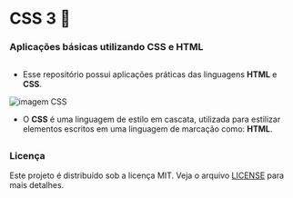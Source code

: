 # CSS 3 📑
### Aplicações básicas utilizando CSS e HTML
##
* Esse repositório possui aplicações práticas das linguagens __HTML__ e __CSS__.

<img src="https://programadorviking.com.br/wp-content/uploads/2022/05/centralizar-tudo-no-css-370x203.jpg" alt="imagem CSS">

* O __CSS__ é uma linguagem de estilo em cascata, utilizada para estilizar elementos escritos em uma linguagem de marcação como: __HTML__.

##
### Licença 
Este projeto é distribuído sob a licença MIT. Veja o arquivo [LICENSE](LICENSE) para mais detalhes.
